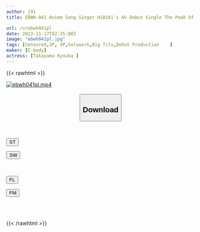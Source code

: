 ```yaml
---
author: j91
title: EBWH-041 Anime Song Singer HiBiKi's AV Debut Single The Peak Of Popularity Is A Dream! Takayama Kyoka

url: /v/ebwh041pl
date: 2023-11-17T02:35:00Z
image: "ebwh041pl.jpg"
tags: [Censored,3P, 4P,Solowork,Big Tits,Debut Production	 ]
maker: [E-body]
actress: [Takayama Kyouka ]
---
```



{{< rawhtml >}}

<div class="video" data-videoid="eAQrJM1kKgHYgP7">
    <a href="javascript:;">
        <img src="/v/ebwh041pl/ebwh041pl.jpg" width="WIDTH" height="HEIGHT" alt="ebwh041pl.mp4" loading="lazy">
    </a>
</div>

<script type="text/javascript" src="https://j91.asia/asset/on-demand-st.js"></script>

<br>
  <link rel="stylesheet" href="https://j91.asia/asset/bs5.css">
  
  <center>
  <button class="btn btn-primary" type="button" data-bs-toggle="collapse" data-bs-target=".multi-collapse" aria-expanded="false" aria-controls="multiCollapseExample1 multiCollapseExample2"><h2>Download</h2></button></center>
</p>
<div class="row">
  <div class="col">
    <div class="collapse multi-collapse" id="multiCollapseExample1">
      <div class="card card-body">
	      	      <br>
<div class="buttons">  
<p><a href="https://streamtape.to/v/eAQrJM1kKgHYgP7" target="_blank"><button class="btn-hover color-3"><i class="fa fa-download"></i> ST</button></a></p>
<p><a href="https://sfastwish.com/8mkr21ishysr" target="_blank"><button class="btn-hover color-2"><i class="fa fa-download"></i> SW</button></a></p></div>
    </div>
  </div>
</div>
  <div class="col">
    <div class="collapse multi-collapse" id="multiCollapseExample2">
      <div class="card card-body">
	      <br>
<div class="buttons">
<p><a href="javascript:;" target="_blank"><button class="btn-hover color-9"><i class="fa fa-download"></i> FL</button></a></p>
<p><a href="javascript:;" target="_blank"><button class="btn-hover color-8"><i class="fa fa-download"></i> FM</button></a></p></div>
<br><br>
      </div>
    </div>
  </div>
</div>

{{< /rawhtml >}}
